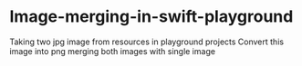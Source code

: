 # Image-merging-in-swift-playground
Taking two jpg image from resources in playground projects
Convert this image into png
merging both images with single image
